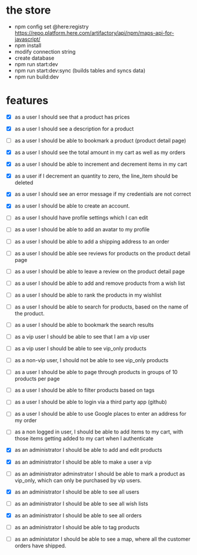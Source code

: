 # the store 

- npm config set @here:registry https://repo.platform.here.com/artifactory/api/npm/maps-api-for-javascript/
- npm install
- modify connection string
- create database
- npm run start:dev
- npm run start:dev:sync (builds tables and syncs data)
- npm run build:dev

# features

- [X] as a user I should see that a product has prices
- [X] as a user I should see a description for a product
- [ ] as a user I should be able to bookmark a product (product detail page)
- [x] as a user I should see the total amount in my cart as well as my orders
- [X] as a user I should be able to increment and decrement items in my cart
- [X] as a user if I decrement an quantity to zero, the line_item should be deleted
- [X] as a user I should see an error message if my credentials are not correct
- [X] as a user I should be able to create an account.
- [ ] as a user I should have profile settings which I can edit
- [ ] as a user I should be able to add an avatar to my profile
- [ ] as a user I should be able to add a shipping address to an order
- [ ] as a user I should be able see reviews for products on the product detail page
- [ ] as a user I should be able to leave a review on the product detail page
- [ ] as a user I should be able to add and remove products from a wish list
- [ ] as a user I should be able to rank the products in my wishlist
- [ ] as a user I should be able to search for products, based on the name of the product.
- [ ] as a user I should be able to bookmark the search results
- [ ] as a vip user I should be able to see that I am a vip user
- [ ] as a vip user I should be able to see vip_only products
- [ ] as a non-vip user, I should not be able to see vip_only products
- [ ] as a user I should be able to page through products in groups of 10 products per page
- [ ] as a user I should be able to filter products based on tags
- [ ] as a user I should be able to login via a third party app (github)
- [ ] as a user I should be able to use Google places to enter an address for my order
- [ ] as a non logged in user, I should be able to add items to my cart, with those items getting added to my cart when I authenticate

- [X] as an administrator I should be able to add and edit products
- [X] as an administrator I should be able to make a user a vip
- [ ] as an administrator adminstrator I should be able to mark a product as vip_only, which can only be purchased by vip users.
- [X] as an administrator I should be able to see all users
- [ ] as an administrator I should be able to see all wish lists 
- [X] as an administrator I should be able to see all orders
- [ ] as an administrator I should be able to tag products 
- [ ] as an administator I should be able to see a map, where all the customer orders have shipped.


